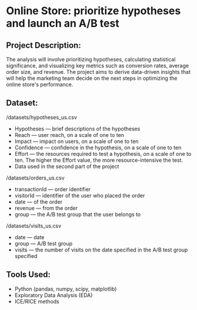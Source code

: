 # **Online Store: prioritize hypotheses and launch an A/B test**  

## **Project Description:**  
The analysis will involve prioritizing hypotheses, calculating statistical significance, and visualizing key metrics such as conversion rates, average order size, and revenue. The project aims to derive data-driven insights that will help the marketing team decide on the next steps in optimizing the online store's performance.


## **Dataset:**  
/datasets/hypotheses_us.csv 
- Hypotheses — brief descriptions of the hypotheses
- Reach — user reach, on a scale of one to ten
- Impact — impact on users, on a scale of one to ten
- Confidence — confidence in the hypothesis, on a scale of one to ten
- Effort — the resources required to test a hypothesis, on a scale of one to ten. The higher the Effort value, the more resource-intensive the test.
- Data used in the second part of the project

 /datasets/orders_us.csv 
- transactionId — order identifier
- visitorId — identifier of the user who placed the order
- date — of the order
- revenue — from the order
- group — the A/B test group that the user belongs to
  
/datasets/visits_us.csv 
- date — date
- group — A/B test group
- visits — the number of visits on the date specified in the A/B test group specified

## **Tools Used:**  
- Python (pandas, numpy, scipy, matplotlib)  
- Exploratory Data Analysis (EDA)
- ICE/RICE methods






